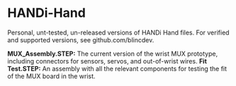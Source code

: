 # HANDi-Hand
Personal, unt-tested, un-released versions of HANDi Hand files. For verified and supported versions, see github.com/blincdev.

**MUX_Assembly.STEP:** The current version of the wrist MUX prototype, including connectors for sensors, servos, and out-of-wrist wires.
**Fit Test.STEP:** An assembly with all the relevant components for testing the fit of the MUX board in the wrist.
